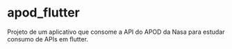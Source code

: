 # apod_flutter

Projeto de um aplicativo que consome a API do APOD da Nasa para estudar consumo de APIs em flutter.
